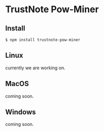 # TrustNote Pow-Miner 

## Install
```
$ npm install trustnote-pow-miner
```


## Linux

currently we are working on.


## MacOS

coming soon.

## Windows

coming soon.
